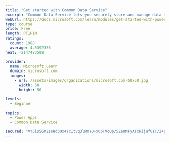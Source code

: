 ```yaml
---
title: "Get started with Common Data Service"
excerpt: "Common Data Service lets you securely store and manage data that's used by business applications. Standard and custom entities within Common Data Service provide a secure and cloud-based storage option for your data."
webUrl: https://docs.microsoft.com/learn/modules/get-started-with-powerapps-common-data-service/
type: course
price: Free
length: PT1H1M
ratings:
  count: 1988
  average: 4.5392356
heat: -2147483598

provider:
  name: Microsoft Learn
  domain: microsoft.com
  images:
    - url: /assets/images/organizations/microsoft.com-50x50.jpg
      width: 50
      height: 50

levels:
  - Beginner

topics:
  - Power Apps
  - Common Data Service

secured: "VY5isS6MZss8d3Qx4YcItvq3lRmY0+x0pTVqOp/5ZeOMFyATxHijuf0zT/2+pjuTfCv+31K40/lLnR2NrBzp7JPkQL7m5d6xiKjU/Tqq/qKbThxDnMtlcakdrSLV214IIM2BipPoyNDYyQ2+YSiG52g6k+IN47q/WIqF9tf8WNc8Q6e5jJVM1TOP0qnPazCj2WRmroa9QtSw1+7Xugjy1Pk0eMXDiaZBV/h3Kz8yDtG2S0a0G7IdBksYDOhk9yEe+5KJ+XugXkViuiIJlwBRfrqhdM6LSPLxqgzJ3NNutzky0Um2Zsao7s8jYm/YsbebiMp1UVmDOTz3HBaXQB5w8CT3+IrKDcKN360q5QkSZBfiALvHJ4Cb0I7h0RhIs5u2ZbaHPuhH/khYcSzX0LfHh7yLTUgt7keAwCWRSgXDqXg=;RPodixjCqT1+mcEYLeF2dQ=="
---
```


